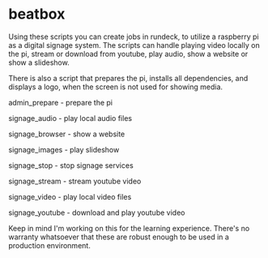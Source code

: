 # beatbox
Using these scripts you can create jobs in rundeck, to utilize a raspberry pi as a digital signage system. The scripts can handle playing video locally on the pi, stream or download from youtube, play audio, show a website or show a slideshow. 

There is also a script that prepares the pi, installs all dependencies, and displays a logo, when the screen is not used for showing media.

admin_prepare - prepare the pi

signage_audio - play local audio files

signage_browser - show a website

signage_images - play slideshow

signage_stop - stop signage services

signage_stream - stream youtube video

signage_video - play local video files

signage_youtube - download and play youtube video

Keep in mind I'm working on this for the learning experience. There's no warranty whatsoever that these are robust enough to be used in a production environment.
